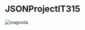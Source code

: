# JSONProjectIT315
![magnolia](https://user-images.githubusercontent.com/102265329/167275176-b833eef8-f3ad-47fd-9ec6-90448d7ee2f1.jpg)
